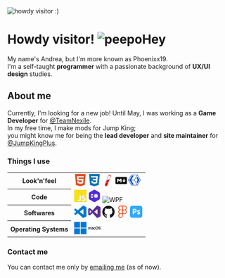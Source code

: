 <img src="https://media2.giphy.com/media/v1.Y2lkPTc5MGI3NjExcDNqNHZ2YnIxeHpkOGhlc25jbzBqd3Z4ZTY3M3FzbDVpNTF5cm8zdCZlcD12MV9pbnRlcm5hbF9naWZfYnlfaWQmY3Q9Zw/xuXzcHMkuwvf2/giphy.gif" alt="howdy visitor :)" height="200px" />

# Howdy visitor! <img src="https://cdn.7tv.app/emote/60f9199515758a7f9a4ea81a/4x.webp" alt="peepoHey" width="32px" />

My name's Andrea, but I'm more known as Phoenixx19.<br />
I'm a self-taught **programmer** with a passionate background of **UX/UI design** studies.

## About me

Currently, I'm looking for a new job!
Until May, I was working as a **Game Developer** for [@TeamNexile](https://nexile.se/).<br />
In my free time, I make mods for Jump King;<br>you might know me for being the **lead developer** and **site maintainer** for [@JumpKingPlus](https://github.com/jumpkingplus).

### Things I use

<table>
  <tr>
    <th>Look'n'feel</th>
    <td>
      <span>
        <img alt="HTML5" title="HTML5" width="28px" src="https://github.com/Automations-Project/popular-brands-icons-colored/raw/refs/heads/main/icons/html5.min.svg" />
        <img alt="CSS3" title="CSS3" width="28px" src="https://github.com/Automations-Project/popular-brands-icons-colored/raw/refs/heads/main/icons/css3.min.svg" />
        <img alt="Jekyll" width="26px" src="https://github.com/Automations-Project/popular-brands-icons-colored/raw/refs/heads/main/icons/jekyll.min.svg" />
        <img alt="Markdown" width="26px" src="https://github.com/Automations-Project/popular-brands-icons-colored/raw/refs/heads/main/icons/markdown.min.svg" />
        <img alt="XAML" title="XAML" width="28px" src="https://github.com/Automations-Project/popular-brands-icons-colored/raw/refs/heads/main/icons/xaml.min.svg" />
      </span>
    </td>
  </tr>
  <tr>
    <th>Code</th>
    <td>
      <span>
        <img alt="JavaScript" title="JavaScript" width="28px" src="https://github.com/Automations-Project/popular-brands-icons-colored/raw/refs/heads/main/icons/javascript.min.svg" />
        <img alt="C#" title="C#" width="28px" src="https://github.com/Automations-Project/popular-brands-icons-colored/raw/refs/heads/main/icons/csharp.min.svg" />
        <img alt="WPF" title="WPF" width="28px" src="https://github.com/user-attachments/assets/089b4265-aeab-4d2b-bdbe-55c5dcaf05f2" />
      </span>
    </td>
  </tr>
  <tr>
    <th>Softwares</th>
    <td>
      <span>
        <img alt="Visual Studio Code" title="Visual Studio Code" width="28px" src="https://github.com/Automations-Project/popular-brands-icons-colored/raw/refs/heads/main/icons/visualstudiocode.min.svg" />
        <img alt="Visual Studio" title="Visual Studio" width="28px" src="https://github.com/Automations-Project/popular-brands-icons-colored/raw/refs/heads/main/icons/visualstudio.min.svg" />
        <img alt="Github" title="Github (and the desktop GUI)" width="28px" src="https://github.com/Automations-Project/popular-brands-icons-colored/raw/refs/heads/main/icons/github.min.svg" />
        <img alt="Figma" title="Figma" width="28px" src="https://github.com/Automations-Project/popular-brands-icons-colored/raw/refs/heads/main/icons/figma.min.svg" />
        <img alt="Photoshop" title="Adobe Photoshop" width="28px" src="https://github.com/Automations-Project/popular-brands-icons-colored/raw/refs/heads/main/icons/adobephotoshop.min.svg" />
      </span>
    </td>
  </tr>
  <tr>
    <th>Operating Systems</th>
    <td>
      <span>
        <img alt="Windows" title="Windows" width="28px" src="https://github.com/Automations-Project/popular-brands-icons-colored/raw/refs/heads/main/icons/windows.min.svg" />
        <img alt="Mac OS" title="MacOS" width="28px" src="https://github.com/Automations-Project/popular-brands-icons-colored/raw/refs/heads/main/icons/macos.min.svg" />
      </span>
    </td>
  </tr>
</table>

### Contact me

You can contact me only by [emailing me](mailto:hello@phoenixx.design) (as of now).

